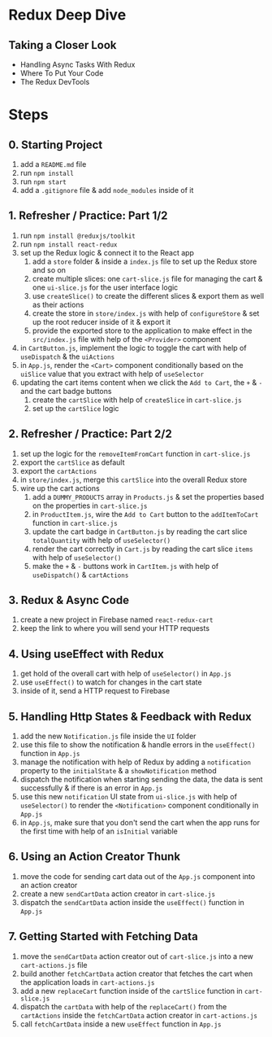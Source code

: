 # Redux Deep Dive

## Taking a Closer Look

- Handling Async Tasks With Redux
- Where To Put Your Code
- The Redux DevTools

# Steps

## 0. Starting Project

1. add a `README.md` file
2. run `npm install`
3. run `npm start`
4. add a `.gitignore` file & add `node_modules` inside of it

## 1. Refresher / Practice: Part 1/2

1. run `npm install @reduxjs/toolkit`
2. run `npm install react-redux`
3. set up the Redux logic & connect it to the React app
   1. add a `store` folder & inside a `index.js` file to set up the Redux store and so on
   2. create multiple slices: one `cart-slice.js` file for managing the cart & one `ui-slice.js` for the user interface logic
   3. use `createSlice()` to create the different slices & export them as well as their actions
   4. create the store in `store/index.js` with help of `configureStore` & set up the root reducer inside of it & export it
   5. provide the exported store to the application to make effect in the `src/index.js` file with help of the `<Provider>` component
4. in `CartButton.js`, implement the logic to toggle the cart with help of `useDispatch` & the `uiActions`
5. in `App.js`, render the `<Cart>` component conditionally based on the `uiSlice` value that you extract with help of `useSelector`
6. updating the cart items content when we click the `Add to Cart`, the `+` & `-` and the cart badge buttons
   1. create the `cartSlice` with help of `createSlice` in `cart-slice.js`
   2. set up the `cartSlice` logic

## 2. Refresher / Practice: Part 2/2

1. set up the logic for the `removeItemFromCart` function in `cart-slice.js`
2. export the `cartSlice` as default
3. export the `cartActions`
4. in `store/index.js`, merge this `cartSlice` into the overall Redux store
5. wire up the cart actions
   1. add a `DUMMY_PRODUCTS` array in `Products.js` & set the properties based on the properties in `cart-slice.js`
   2. in `ProductItem.js`, wire the `Add to Cart` button to the `addItemToCart` function in `cart-slice.js`
   3. update the cart badge in `CartButton.js` by reading the cart slice `totalQuantity` with help of `useSelector()`
   4. render the cart correctly in `Cart.js` by reading the cart slice `items` with help of `useSelector()`
   5. make the `+` & `-` buttons work in `CartItem.js` with help of `useDispatch()` & `cartActions`

## 3. Redux & Async Code

1. create a new project in Firebase named `react-redux-cart`
2. keep the link to where you will send your HTTP requests

## 4. Using useEffect with Redux

1. get hold of the overall cart with help of `useSelector()` in `App.js`
2. use `useEffect()` to watch for changes in the cart state
3. inside of it, send a HTTP request to Firebase

## 5. Handling Http States & Feedback with Redux

1. add the new `Notification.js` file inside the `UI` folder
2. use this file to show the notification & handle errors in the `useEffect()` function in `App.js`
3. manage the notification with help of Redux by adding a `notification` property to the `initialState` & a `showNotification` method
4. dispatch the notification when starting sending the data, the data is sent successfully & if there is an error in `App.js`
5. use this new `notification` UI state from `ui-slice.js` with help of `useSelector()` to render the `<Notification>` component conditionally in `App.js`
6. in `App.js`, make sure that you don't send the cart when the app runs for the first time with help of an `isInitial` variable

## 6. Using an Action Creator Thunk

1. move the code for sending cart data out of the `App.js` component into an action creator
2. create a new `sendCartData` action creator in `cart-slice.js`
3. dispatch the `sendCartData` action inside the `useEffect()` function in `App.js`

## 7. Getting Started with Fetching Data

1. move the `sendCartData` action creator out of `cart-slice.js` into a new `cart-actions.js` file
2. build another `fetchCartData` action creator that fetches the cart when the application loads in `cart-actions.js`
3. add a new `replaceCart` function inside of the `cartSlice` function in `cart-slice.js`
4. dispatch the `cartData` with help of the `replaceCart()` from the `cartActions` inside the `fetchCartData` action creator in `cart-actions.js`
5. call `fetchCartData` inside a new `useEffect` function in `App.js`
